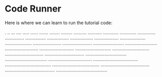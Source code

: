 # Code Runner #

Here is where we can learn to run the tutorial code:

.
..
...
....
.....
......
.......
........
.........
..........
...........
............
.............
..............
...............
................
.................
..................
...................
....................
.....................
......................
.......................
........................
.........................
..........................
...........................
............................
.............................
..............................
...............................
................................
.................................
..................................
...................................
....................................
.....................................
......................................
.......................................
........................................
